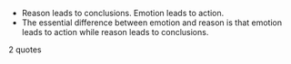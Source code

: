  - Reason leads to conclusions. Emotion leads to action.
 - The essential difference between emotion and reason is that emotion leads to action while reason leads to conclusions.

2 quotes